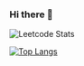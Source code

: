 ### Hi there 👋
![Leetcode Stats](https://leetcard.jacoblin.cool/guterfps?theme=unicorn)

[![Top Langs](https://github-readme-stats.vercel.app/api/top-langs/?username=Guterfps&layout=donut&langs_count=10&size_weight=0.7&count_weight=0.3)](https://github.com/Guterfps/github-readme-stats)

<!--
**Guterfps/Guterfps** is a ✨ _special_ ✨ repository because its `README.md` (this file) appears on your GitHub profile.

Here are some ideas to get you started:

- 🔭 I’m currently working on ...
- 🌱 I’m currently learning ...
- 👯 I’m looking to collaborate on ...
- 🤔 I’m looking for help with ...
- 💬 Ask me about ...
- 📫 How to reach me: ...
- 😄 Pronouns: ...
- ⚡ Fun fact: ...
-->
